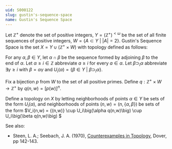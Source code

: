 ```yaml
---
uid: S000122
slug: gustin's-sequence-space
name: Gustin's Sequence Space
---
```

Let $\mathbb{Z}^+$ denote the set of positive integers, $Y = (\mathbb{Z}^+)^{<\omega}$ be the set of all finite sequences of positive integers, $W = \{A \subset Y\ |\ |A| = 2\}$. Gustin's Sequence Space is the set $X = Y \cup (\mathbb{Z}^+ \times W)$ with topology defined as follows:

For any $\alpha, \beta \in Y$, let $\alpha \cap \beta$ be the sequence formed by adjoining $\beta$ to the end of $\alpha$. Let $\alpha \geq i \in \mathbb{Z}$ abbreviate $a \geq i$ for every $a \in \alpha$. Let $\beta \supset_i \alpha$ abbreviate $\exists \gamma \geq i$ with $\beta = \alpha\gamma$ and $U_i(\alpha) = \{\beta \in Y\ |\ \beta \supset_i \alpha\}$.

Fix a bijection $p$ from $W$ to the set of all positive primes. Define $q: \mathbb{Z}^+ \times W \rightarrow \mathbb{Z}^+$ by $q(n,w) = [p(w)]^n$.

Define a topology on $X$ by letting neighborhoods of points $\alpha \in Y$ be sets of the form $U_i(\alpha)$, and neighborhoods of points $(n,w) = (n, \{\alpha, \beta\})$ be sets of the form $V_i(n,w) = \{(n,w)\} \cup U_i\big(\alpha q(n,w)\big) \cup U_i\big(\beta q(n,w)\big) $

See also:

* Steen, L. A.; Seebach, J. A. (1970), [Counterexamples in Topology](http://books.google.com/books/about/Counterexamples_in_Topology.html?id=DkEuGkOtSrUC), Dover, pp 142-143.

